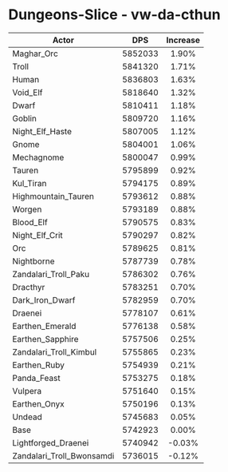 # Dungeons-Slice - vw-da-cthun
| Actor | DPS | Increase |
|---|:---:|:---:|
|Maghar_Orc|5852033|1.90%|
|Troll|5841320|1.71%|
|Human|5836803|1.63%|
|Void_Elf|5818640|1.32%|
|Dwarf|5810411|1.18%|
|Goblin|5809720|1.16%|
|Night_Elf_Haste|5807005|1.12%|
|Gnome|5804001|1.06%|
|Mechagnome|5800047|0.99%|
|Tauren|5795899|0.92%|
|Kul_Tiran|5794175|0.89%|
|Highmountain_Tauren|5793612|0.88%|
|Worgen|5793189|0.88%|
|Blood_Elf|5790575|0.83%|
|Night_Elf_Crit|5790297|0.82%|
|Orc|5789625|0.81%|
|Nightborne|5787739|0.78%|
|Zandalari_Troll_Paku|5786302|0.76%|
|Dracthyr|5783251|0.70%|
|Dark_Iron_Dwarf|5782959|0.70%|
|Draenei|5778107|0.61%|
|Earthen_Emerald|5776138|0.58%|
|Earthen_Sapphire|5757506|0.25%|
|Zandalari_Troll_Kimbul|5755865|0.23%|
|Earthen_Ruby|5754939|0.21%|
|Panda_Feast|5753275|0.18%|
|Vulpera|5751640|0.15%|
|Earthen_Onyx|5750196|0.13%|
|Undead|5745683|0.05%|
|Base|5742923|0.00%|
|Lightforged_Draenei|5740942|-0.03%|
|Zandalari_Troll_Bwonsamdi|5736015|-0.12%|
